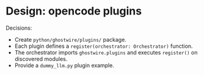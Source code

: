 # Design: opencode plugins

Decisions:
- Create `python/ghostwire/plugins/` package.
- Each plugin defines a `register(orchestrator: Orchestrator)` function.
- The orchestrator imports `ghostwire.plugins` and executes `register()` on discovered modules.
- Provide a `dummy_llm.py` plugin example.
